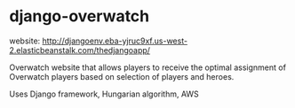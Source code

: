 # django-overwatch

website: http://djangoenv.eba-yjruc9xf.us-west-2.elasticbeanstalk.com/thedjangoapp/

Overwatch website that allows players to receive the optimal assignment of Overwatch
players based on selection of players and heroes.

Uses Django framework, Hungarian algorithm, AWS
